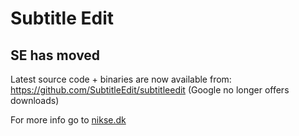 # Subtitle Edit #

## SE has moved ##
Latest source code + binaries are now available from: https://github.com/SubtitleEdit/subtitleedit
(Google no longer offers downloads)


For more info go to <a href='http://www.nikse.dk'>nikse.dk</a>

